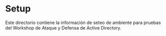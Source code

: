 # Setup

Este directorio contiene la información de seteo de ambiente para pruebas del Workshop de Ataque y Defensa de Active Directory.